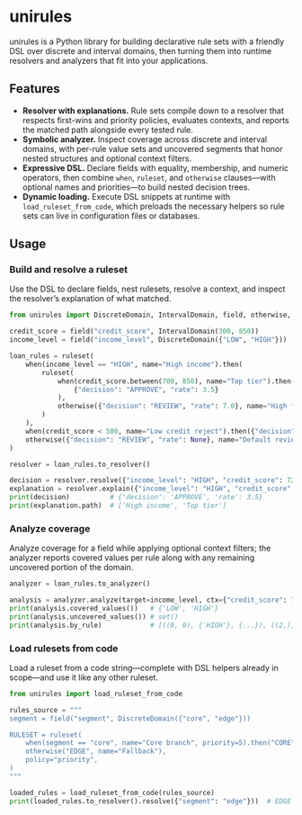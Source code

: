 # unirules

unirules is a Python library for building declarative rule sets with a friendly DSL over discrete and interval domains, then turning them into runtime resolvers and analyzers that fit into your applications.

## Features

- **Resolver with explanations.** Rule sets compile down to a resolver that respects first-wins and priority policies, evaluates contexts, and reports the matched path alongside every tested rule.
- **Symbolic analyzer.** Inspect coverage across discrete and interval domains, with per-rule value sets and uncovered segments that honor nested structures and optional context filters.
- **Expressive DSL.** Declare fields with equality, membership, and numeric operators, then combine `when`, `ruleset`, and `otherwise` clauses—with optional names and priorities—to build nested decision trees.
- **Dynamic loading.** Execute DSL snippets at runtime with `load_ruleset_from_code`, which preloads the necessary helpers so rule sets can live in configuration files or databases.

## Usage

### Build and resolve a ruleset

Use the DSL to declare fields, nest rulesets, resolve a context, and inspect the resolver’s explanation of what matched.

```python
from unirules import DiscreteDomain, IntervalDomain, field, otherwise, ruleset, when

credit_score = field("credit_score", IntervalDomain(300, 850))
income_level = field("income_level", DiscreteDomain({"LOW", "HIGH"}))

loan_rules = ruleset(
    when(income_level == "HIGH", name="High income").then(
        ruleset(
            when(credit_score.between(700, 850), name="Top tier").then(
                {"decision": "APPROVE", "rate": 3.5}
            ),
            otherwise({"decision": "REVIEW", "rate": 7.0}, name="High fallback"),
        )
    ),
    when(credit_score < 500, name="Low credit reject").then({"decision": "REJECT", "rate": None}),
    otherwise({"decision": "REVIEW", "rate": None}, name="Default review"),
)

resolver = loan_rules.to_resolver()

decision = resolver.resolve({"income_level": "HIGH", "credit_score": 720})
explanation = resolver.explain({"income_level": "HIGH", "credit_score": 720})
print(decision)          # {'decision': 'APPROVE', 'rate': 3.5}
print(explanation.path)  # ['High income', 'Top tier']
```

### Analyze coverage

Analyze coverage for a field while applying optional context filters; the analyzer reports covered values per rule along with any remaining uncovered portion of the domain.

```python
analyzer = loan_rules.to_analyzer()

analysis = analyzer.analyze(target=income_level, ctx={"credit_score": 720})
print(analysis.covered_values())   # {'LOW', 'HIGH'}
print(analysis.uncovered_values()) # set()
print(analysis.by_rule)            # [((0, 0), {'HIGH'}, {...}), ((2,), {'LOW'}, {...})]
```

### Load rulesets from code

Load a ruleset from a code string—complete with DSL helpers already in scope—and use it like any other ruleset.

```python
from unirules import load_ruleset_from_code

rules_source = """
segment = field("segment", DiscreteDomain({"core", "edge"}))

RULESET = ruleset(
    when(segment == "core", name="Core branch", priority=5).then("CORE"),
    otherwise("EDGE", name="Fallback"),
    policy="priority",
)
"""

loaded_rules = load_ruleset_from_code(rules_source)
print(loaded_rules.to_resolver().resolve({"segment": "edge"}))  # EDGE
```